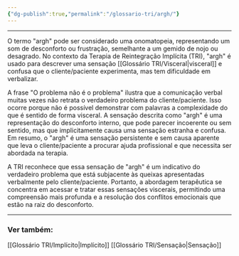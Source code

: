 ```yaml
---
{"dg-publish":true,"permalink":"/glossario-tri/argh/"}
---
```


---

O termo "argh" pode ser considerado uma onomatopeia, representando um som de desconforto ou frustração, semelhante a um gemido de nojo ou desagrado. No contexto da Terapia de Reintegração Implícita (TRI), "argh" é usado para descrever uma sensação [[Glossário TRI/Visceral\|visceral]] e confusa que o cliente/paciente experimenta, mas tem dificuldade em verbalizar.

A frase "O problema não é o problema" ilustra que a comunicação verbal muitas vezes não retrata o verdadeiro problema do cliente/paciente. Isso ocorre porque não é possível demonstrar com palavras a complexidade do que é sentido de forma visceral. A sensação descrita como "argh" é uma representação do desconforto interno, que pode parecer incoerente ou sem sentido, mas que implicitamente causa uma sensação estranha e confusa. Em resumo, o "argh" é uma sensação persistente e sem causa aparente que leva o cliente/paciente a procurar ajuda profissional e que necessita ser abordada na terapia.

A TRI reconhece que essa sensação de "argh" é um indicativo do verdadeiro problema que está subjacente às queixas apresentadas verbalmente pelo cliente/paciente. Portanto, a abordagem terapêutica se concentra em acessar e tratar essas sensações viscerais, permitindo uma compreensão mais profunda e a resolução dos conflitos emocionais que estão na raiz do desconforto.


----
### Ver também:

[[Glossário TRI/Implícito\|Implícito]]
[[Glossário TRI/Sensação\|Sensação]]